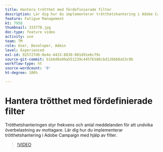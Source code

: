 ```yaml
---
title: Hantera trötthet med fördefinierade filter
description: Lär dig hur du implementerar trötthetshantering i Adobe Campaign med hjälp av filter.
feature: Fatigue Management
kt: 7958
thumbnail: 333778.jpg
doc-type: feature video
activity: use
team: TM
role: User, Developer, Admin
level: Experienced
exl-id: 925727d6-0e4e-4433-8830-001d91e6cf9c
source-git-commit: b1b8d8a99a551239c445fb588cbd126b66a53c9b
workflow-type: ht
source-wordcount: '0'
ht-degree: 100%

---
```


# Hantera trötthet med fördefinierade filter

Trötthetshanteringen styr frekvens och antal meddelanden för att undvika överbelastning av mottagare.
Lär dig hur du implementerar trötthetshantering i Adobe Campaign med hjälp av filter.

>[!VIDEO](https://video.tv.adobe.com/v/333778?quality=12&learn=on)
